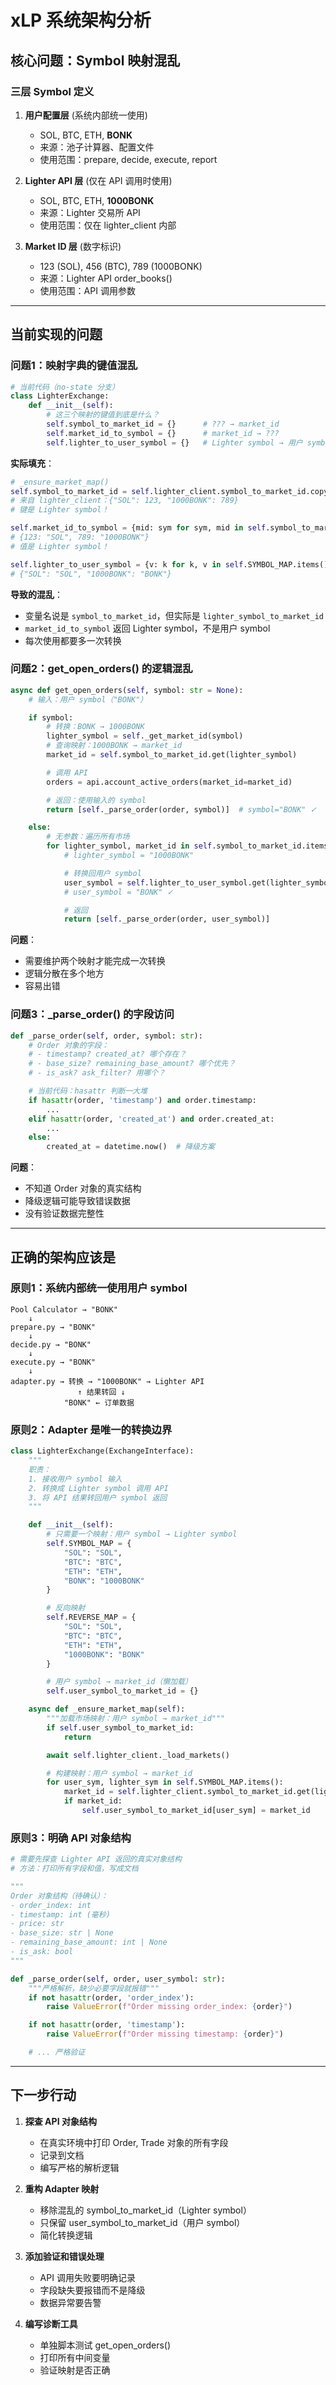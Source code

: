 # xLP 系统架构分析

## 核心问题：Symbol 映射混乱

### 三层 Symbol 定义

1. **用户配置层** (系统内部统一使用)
   - SOL, BTC, ETH, **BONK**
   - 来源：池子计算器、配置文件
   - 使用范围：prepare, decide, execute, report

2. **Lighter API 层** (仅在 API 调用时使用)
   - SOL, BTC, ETH, **1000BONK**
   - 来源：Lighter 交易所 API
   - 使用范围：仅在 lighter_client 内部

3. **Market ID 层** (数字标识)
   - 123 (SOL), 456 (BTC), 789 (1000BONK)
   - 来源：Lighter API order_books()
   - 使用范围：API 调用参数

---

## 当前实现的问题

### 问题1：映射字典的键值混乱

```python
# 当前代码（no-state 分支）
class LighterExchange:
    def __init__(self):
        # 这三个映射的键值到底是什么？
        self.symbol_to_market_id = {}      # ??? → market_id
        self.market_id_to_symbol = {}      # market_id → ???
        self.lighter_to_user_symbol = {}   # Lighter symbol → 用户 symbol
```

**实际填充**：
```python
# _ensure_market_map()
self.symbol_to_market_id = self.lighter_client.symbol_to_market_id.copy()
# 来自 lighter_client：{"SOL": 123, "1000BONK": 789}
# 键是 Lighter symbol！

self.market_id_to_symbol = {mid: sym for sym, mid in self.symbol_to_market_id.items()}
# {123: "SOL", 789: "1000BONK"}
# 值是 Lighter symbol！

self.lighter_to_user_symbol = {v: k for k, v in self.SYMBOL_MAP.items()}
# {"SOL": "SOL", "1000BONK": "BONK"}
```

**导致的混乱**：
- 变量名说是 `symbol_to_market_id`，但实际是 `lighter_symbol_to_market_id`
- `market_id_to_symbol` 返回 Lighter symbol，不是用户 symbol
- 每次使用都要多一次转换

### 问题2：get_open_orders() 的逻辑混乱

```python
async def get_open_orders(self, symbol: str = None):
    # 输入：用户 symbol（"BONK"）

    if symbol:
        # 转换：BONK → 1000BONK
        lighter_symbol = self._get_market_id(symbol)
        # 查询映射：1000BONK → market_id
        market_id = self.symbol_to_market_id.get(lighter_symbol)

        # 调用 API
        orders = api.account_active_orders(market_id=market_id)

        # 返回：使用输入的 symbol
        return [self._parse_order(order, symbol)]  # symbol="BONK" ✓

    else:
        # 无参数：遍历所有市场
        for lighter_symbol, market_id in self.symbol_to_market_id.items():
            # lighter_symbol = "1000BONK"

            # 转换回用户 symbol
            user_symbol = self.lighter_to_user_symbol.get(lighter_symbol)
            # user_symbol = "BONK" ✓

            # 返回
            return [self._parse_order(order, user_symbol)]
```

**问题**：
- 需要维护两个映射才能完成一次转换
- 逻辑分散在多个地方
- 容易出错

### 问题3：_parse_order() 的字段访问

```python
def _parse_order(self, order, symbol: str):
    # Order 对象的字段：
    # - timestamp? created_at? 哪个存在？
    # - base_size? remaining_base_amount? 哪个优先？
    # - is_ask? ask_filter? 用哪个？

    # 当前代码：hasattr 判断一大堆
    if hasattr(order, 'timestamp') and order.timestamp:
        ...
    elif hasattr(order, 'created_at') and order.created_at:
        ...
    else:
        created_at = datetime.now()  # 降级方案
```

**问题**：
- 不知道 Order 对象的真实结构
- 降级逻辑可能导致错误数据
- 没有验证数据完整性

---

## 正确的架构应该是

### 原则1：系统内部统一使用用户 symbol

```
Pool Calculator → "BONK"
    ↓
prepare.py → "BONK"
    ↓
decide.py → "BONK"
    ↓
execute.py → "BONK"
    ↓
adapter.py → 转换 → "1000BONK" → Lighter API
               ↑ 结果转回 ↓
            "BONK" ← 订单数据
```

### 原则2：Adapter 是唯一的转换边界

```python
class LighterExchange(ExchangeInterface):
    """
    职责：
    1. 接收用户 symbol 输入
    2. 转换成 Lighter symbol 调用 API
    3. 将 API 结果转回用户 symbol 返回
    """

    def __init__(self):
        # 只需要一个映射：用户 symbol → Lighter symbol
        self.SYMBOL_MAP = {
            "SOL": "SOL",
            "BTC": "BTC",
            "ETH": "ETH",
            "BONK": "1000BONK"
        }

        # 反向映射
        self.REVERSE_MAP = {
            "SOL": "SOL",
            "BTC": "BTC",
            "ETH": "ETH",
            "1000BONK": "BONK"
        }

        # 用户 symbol → market_id（懒加载）
        self.user_symbol_to_market_id = {}

    async def _ensure_market_map(self):
        """加载市场映射：用户 symbol → market_id"""
        if self.user_symbol_to_market_id:
            return

        await self.lighter_client._load_markets()

        # 构建映射：用户 symbol → market_id
        for user_sym, lighter_sym in self.SYMBOL_MAP.items():
            market_id = self.lighter_client.symbol_to_market_id.get(lighter_sym)
            if market_id:
                self.user_symbol_to_market_id[user_sym] = market_id
```

### 原则3：明确 API 对象结构

```python
# 需要先探查 Lighter API 返回的真实对象结构
# 方法：打印所有字段和值，写成文档

"""
Order 对象结构（待确认）：
- order_index: int
- timestamp: int (毫秒)
- price: str
- base_size: str | None
- remaining_base_amount: int | None
- is_ask: bool
"""

def _parse_order(self, order, user_symbol: str):
    """严格解析，缺少必要字段就报错"""
    if not hasattr(order, 'order_index'):
        raise ValueError(f"Order missing order_index: {order}")

    if not hasattr(order, 'timestamp'):
        raise ValueError(f"Order missing timestamp: {order}")

    # ... 严格验证
```

---

## 下一步行动

1. **探查 API 对象结构**
   - 在真实环境中打印 Order, Trade 对象的所有字段
   - 记录到文档
   - 编写严格的解析逻辑

2. **重构 Adapter 映射**
   - 移除混乱的 symbol_to_market_id（Lighter symbol）
   - 只保留 user_symbol_to_market_id（用户 symbol）
   - 简化转换逻辑

3. **添加验证和错误处理**
   - API 调用失败要明确记录
   - 字段缺失要报错而不是降级
   - 数据异常要告警

4. **编写诊断工具**
   - 单独脚本测试 get_open_orders()
   - 打印所有中间变量
   - 验证映射是否正确
